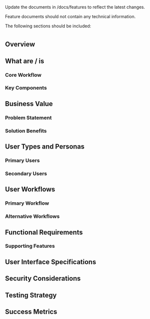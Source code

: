 Update the documents in /docs/features to reflect the latest changes.

Feature documents should not contain any technical information.

The following sections should be included:

# <feature name>

## Overview

## What are / is <feature>

### Core Workflow

### Key Components

## Business Value

### Problem Statement

### Solution Benefits

## User Types and Personas

### Primary Users

### Secondary Users

## User Workflows

### Primary Workflow

### Alternative Workflows

## Functional Requirements

### Supporting Features

## User Interface Specifications

## Security Considerations

## Testing Strategy

## Success Metrics
